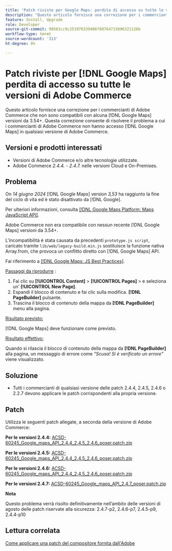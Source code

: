 ```yaml
---
title: 'Patch riviste per Google Maps: perdita di accesso su tutte le versioni di Adobe Commerce'
description: "Questo articolo fornisce una correzione per i commercianti di Adobe Commerce che non sono compatibili con [!DNL Google Maps] versioni da 3.54+."
feature: Install, Upgrade
role: Developer
source-git-commit: 98581cc9c251976339406f80764715096321126b
workflow-type: tm+mt
source-wordcount: '313'
ht-degree: 0%

---
```


# Patch riviste per [!DNL Google Maps] perdita di accesso su tutte le versioni di Adobe Commerce

Questo articolo fornisce una correzione per i commercianti di Adobe Commerce che non sono compatibili con alcuna [!DNL Google Maps] versioni da 3.54+. Questa correzione consente di risolvere il problema a cui i commercianti di Adobe Commerce non hanno accesso [!DNL Google Maps] in qualsiasi versione di Adobe Commerce.

## Versioni e prodotti interessati

* Versioni di Adobe Commerce e/o altre tecnologie utilizzate.
* Adobe Commerce *2.4.4.* - *2.4.7.* nelle versioni Cloud e On-Premises.

## Problema

On *14 giugno 2024* [!DNL Google Maps] version *3,53* ha raggiunto la fine del ciclo di vita ed è stato disattivato da [!DNL Google].

Per ulteriori informazioni, consulta [[!DNL Google Maps Platform: Maps JavaScript API]](https://developers.google.com/maps/documentation/javascript/versions#documentation-for-the-api-versions).

Adobe Commerce non era compatibile con nessun recente [!DNL  Google Maps] versioni da 3.54+.

L’incompatibilità è stata causata da precedenti `prototype.js script`, caricato tramite `lib/web/legacy-build.min.js` sostituisce la funzione nativa Array.from, che provoca un conflitto diretto con [!DNL  Google Maps] API.

Fai riferimento a [[!DNL Google Maps: JS Best Practices]](https://developers.google.com/maps/documentation/javascript/best-practices).

<u>Passaggi da riprodurre</u> :

1. Fai clic su **[!UICONTROL Content]** > **[!UICONTROL Pages]** > e seleziona un’ **[!UICONTROL New Page]**.
1. Espandi il blocco di contenuto e fai clic sulla modifica. **[!DNL PageBuilder]** pulsante.
1. Trascina il blocco di contenuto della mappa da **[!DNL PageBuilder]** menu alla pagina.

<u>Risultato previsto:</u>

[!DNL Google Maps] deve funzionare come previsto.

<u> Risultato effettivo:</u>

Quando si rilascia il blocco di contenuto della mappa da **[!DNL PageBuilder]** alla pagina, un messaggio di errore come *&quot;Scusa! Si è verificato un errore&quot;* viene visualizzato.

## Soluzione

* Tutti i commercianti di qualsiasi versione delle patch 2.4.4, 2.4.5, 2.4.6 o 2.2.7 devono applicare le patch corrispondenti alla propria versione.

## Patch

Utilizza le seguenti patch allegate, a seconda della versione di Adobe Commerce:

**Per le versioni 2.4.4:**
[ACSD-60245_Google_maps_API_2.4.4_2.4.5_2.4.6_poser.patch.zip](assets/ACSD-60245_Google_maps_API_2.4.4_2.4.5_2.4.6_composer.patch.zip)

**Per le versioni 2.4.5:**
[ACSD-60245_Google_maps_API_2.4.4_2.4.5_2.4.6_poser.patch.zip](assets/ACSD-60245_Google_maps_API_2.4.4_2.4.5_2.4.6_composer.patch.zip)

**Per le versioni 2.4.6:**
[ACSD-60245_Google_maps_API_2.4.4_2.4.5_2.4.6_poser.patch.zip](assets/ACSD-60245_Google_maps_API_2.4.4_2.4.5_2.4.6_composer.patch.zip)

**Per le versioni 2.4.7:**
[ACSD-60245_Google_maps_API_2.4.7_poser.patch.zip](assets/ACSD-60245_Google_maps_API_2.4.7_composer.patch.zip)

**Nota**

Questo problema verrà risolto definitivamente nell’ambito delle versioni di agosto delle patch riservate alla sicurezza: 2.4.7-p2, 2.4.6-p7, 2.4.5-p9, 2.4.4-p10

## Lettura correlata

[Come applicare una patch del compositore fornita dall&#39;Adobe](https://experienceleague.adobe.com/en/docs/commerce-knowledge-base/kb/how-to/how-to-apply-a-composer-patch-provided-by-magento)